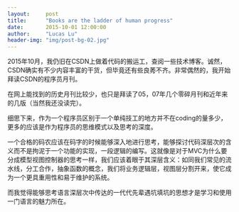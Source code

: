 ```yaml
---
layout:     post
title:      "Books are the ladder of human progress"
date:       2015-10-01 12:00:00
author:     "Lucas Lu"
header-img: "img/post-bg-02.jpg"
---
```


<p>2015年10月，我仍旧在CSDN上做着代码的搬运工，查阅一些技术博客。诚然，CSDN确实有不少内容丰富的干货，但毕竟还有些良莠不齐。非常偶然的，我开始拜读CSDN的程序员月刊。</p>

<p>在网上能找到的历史月刊比较少，也只是拜读了05，07年几个零碎月刊和近年来的几版（当然我还没读完）。</p>

<p>细思下来，作为一个程序员区别于一个单纯技工的地方并不在coding的量多少，更多的应该是作为程序员的思维模式以及思考的深度。</p>

<p>一个合格的码农应该在码字的时候能够深入地进行思考，能够探讨代码深层次的含义而不是拘泥于一个功能的实现，一段逻辑的编写。这就像是对于MVC为什么要分成模型视图控制器的思考一样，我们应该着眼于其深层含义：如同我们常见的流水线，分工合作，抽象函数的概念，我们将业务逻辑层，视图层分割开来，使它成为一个更具重用性和易于维护的系统。</p>
<p>而我觉得能够思考语言深层次中传达的一代代先辈遇坑填坑的思想才是学习和使用一门语言的魅力所在。</p>